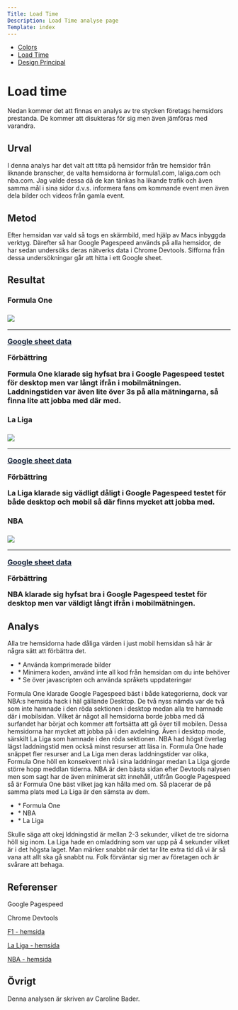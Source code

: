 ```yaml
---
Title: Load Time
Description: Load Time analyse page
Template: index
---
```


<div class="kmom-div list-box content-desktop">
    <ul>
        <li><a href="01_colors" class="report-link">Colors</a></li>
        <li><a href="02_load" class="report-link active">Load Time</a></li>
        <li><a href="03_design_principles" class="report-link">Design Principal</a></li>
    </ul>
</div>

<h1>Load time</h1>

<p>Nedan kommer det att finnas en analys av tre stycken företags hemsidors prestanda. De kommer att disukteras för sig men även jämföras med varandra.
</p>

<h2 class="analysis-h2">Urval</h2>

I denna analys har det valt att titta på hemsidor från tre hemsidor från liknande branscher, de valta hemsidorna är formula1.com, laliga.com och nba.com. Jag valde dessa då de kan tänkas ha likande trafik och även samma mål i sina sidor d.v.s. informera fans om kommande event men även dela bilder och videos från gamla event.

<h2 class="analysis-h2">Metod</h2>

<p>Efter hemsidan var vald så togs en skärmbild, med hjälp av Macs inbyggda verktyg. Därefter så har Google Pagespeed används på alla hemsidor, de har sedan undersöks deras nätverks data i Chrome Devtools. Sifforna från dessa undersökningar går att hitta i ett Google sheet.

</p>

<h2 class="analysis-h2">Resultat</h2>

<div class="webpage-div">
    <h3 class="analysis-h3">Formula One<h3>
    <img src="{{ base_url }}../../../assets/img/f1.png">
    <hr>
    <a href="https://docs.google.com/spreadsheets/d/1rC1J31MOPyrSSSpEjfvFdh-JON--ivfVIEHcsazMNqI/edit?usp=sharing" style="color:#152238" target="_blank">Google sheet data</a>
    <p>Förbättring</p>
    <p>Formula One klarade sig hyfsat bra i Google Pagespeed testet för desktop men var långt ifrån i mobilmätningen. Laddningstiden var även lite över 3s på alla mätningarna, så finna lite att jobba med där med.</p>
</div>

<div class="webpage-div">
    <h3 class="analysis-h3">La Liga<h3>
    <img src="{{ base_url }}../../../assets/img/laliga.png">
    <hr>
    <a href="https://docs.google.com/spreadsheets/d/1rC1J31MOPyrSSSpEjfvFdh-JON--ivfVIEHcsazMNqI/edit?usp=sharing" style="color:#152238" target="_blank">Google sheet data</a>
    <p>Förbättring</p>
    <p>La Liga klarade sig vädligt dåligt i Google Pagespeed testet för både desktop och mobil så där finns mycket att jobba med.</p>
</div>

<div class="webpage-div">
    <h3 class="analysis-h3">NBA<h3>
    <img src="{{ base_url }}../../../assets/img/nba.png">
    <hr>
    <a href="https://docs.google.com/spreadsheets/d/1rC1J31MOPyrSSSpEjfvFdh-JON--ivfVIEHcsazMNqI/edit?usp=sharing" style="color:#152238" target="_blank">Google sheet data</a>
    <p>Förbättring</p>
    <p>NBA klarade sig hyfsat bra i Google Pagespeed testet för desktop men var väldigt långt ifrån i mobilmätningen.</p>
</div>


<h2 class="analysis-h2">Analys</h2>

<p>
Alla tre hemsidorna hade dåliga värden i just mobil hemsidan så här är några sätt att förbättra det.
</p>
<ul>
<li>* Använda komprimerade bilder</li>
<li>* Minimera koden, använd inte all kod från hemsidan om du inte behöver</li>
<li>* Se över javascripten och använda språkets uppdateringar</li>
</ul>
<p>
Formula One klarade Google Pagespeed bäst i både kategorierna, dock var NBA:s hemsida hack i häl gällande Desktop. De två nyss nämda var de två som inte hamnade i den röda sektionen i desktop medan alla tre hamnade där i mobilsidan. Vilket är något all hemsidorna borde jobba med då surfandet har börjat och kommer att fortsätta att gå över till mobilen. Dessa hemsidorna har mycket att jobba på i den avdelning. Även i desktop mode, särskilt La Liga som hamnade i den röda sektionen. NBA had högst överlag lägst laddningstid men också minst resurser att läsa in. Formula One hade snäppet fler resurser and La Liga men deras laddningstider var olika, Formula One höll en konsekvent nivå i sina laddningar medan La Liga gjorde större hopp meddlan tiderna. NBA är den bästa sidan efter Devtools nalysen men som sagt har de även minimerat sitt innehåll, utifrån Google Pagespeed så är Formula One bäst vilket jag kan hålla med om. Så placerar de på samma plats med La Liga är den sämsta av dem.
</p>
<ul>
<li>* Formula One</li>
<li>* NBA</li>
<li>* La Liga</li>
</ul>
<p>
Skulle säga att okej lddningstid är mellan 2-3 sekunder, vilket de tre sidorna höll sig inom. La Liga hade en omladdning som var upp på 4 sekunder vilket är i det högsta laget. Man märker snabbt när det tar lite extra tid då vi är så vana att allt ska gå snabbt nu. Folk förväntar sig mer av företagen och är svårare att behaga.
</p>

<h2 class="analysis-h2">Referenser</h2>

<p>Google Pagespeed</p>
<p>Chrome Devtools</p>
<p class="analysis-link"><a href="https://www.formula1.com">F1 - hemsida</a></p>
<p class="analysis-link"><a href="https://www.laliga.com">La Liga - hemsida</a></p>
<p class="analysis-link"><a href="https://es.nba.com">NBA -  hemsida</a></p>

<h2 class="analysis-h2">Övrigt</h2>

<p>Denna analysen är skriven av Caroline Bader.</p>
